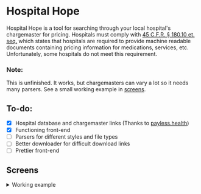 # Hospital Hope

Hospital Hope is a tool for searching through your local hospital's chargemaster for pricing. Hospitals must comply with [45 C.F.R. § 180.10 et. seq.](https://www.ecfr.gov/current/title-45/subtitle-A/subchapter-E/part-180) which states that hospitals are required to provide machine readable documents containing pricing information for medications, services, etc. Unfortunately, some hospitals do not meet this requirement.


### Note:
This is unfinished. It works, but chargemasters can vary a lot so it needs many parsers. See a small working example in [screens](https://github.com/f09f9095/Hospital-Hope#screens).


## To-do:
- [x] Hospital database and chargemaster links (Thanks to [payless.health](https://www.dolthub.com/repositories/onefact/paylesshealth/doc/main))
- [x] Functioning front-end
- [ ] Parsers for different styles and file types
- [ ] Better downloader for difficult download links
- [ ] Prettier front-end

## Screens
<details>
  <summary>Working example</summary>

  ![Search](https://github.com/f09f9095/Hospital-Hope/blob/main/etc/Search.gif?raw=true)
</details>
